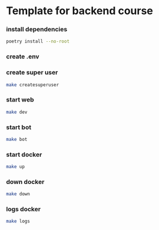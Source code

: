 # Template for backend course

### install dependencies

```sh
poetry install --no-root
```

### create .env

### create super user

```sh
make createsuperuser
```

### start web

```sh
make dev
```

### start bot

```sh
make bot
```

### start docker

```sh
make up
```

### down docker

```sh
make down
```

### logs docker

```sh
make logs
```
